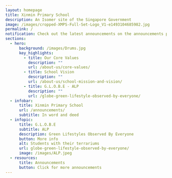 ```yaml
---
layout: homepage
title: Xinmin Primary School
description: An Isomer site of the Singapore Government
image: /images/cropped-XMPS-Full-Set-Logo_V1-e1493104685982.jpg
permalink: /
notification: Check out the latest announcements on the announcements page!
sections:
  - hero:
      background: /images/Drums.jpg
      key_highlights:
        - title: Our Core Values
          description: ""
          url: /about-us/core-values/
        - title: School Vision
          description: ""
          url: /about-us/school-mission-and-vision/
        - title: G.L.O.B.E - ALP
          description: ""
          url: /globe-green-lifestyle-observed-by-everyone/
  - infobar:
      title: Xinmin Primary School
      url: /announcements/
      subtitle: In word and deed
  - infopic:
      title: G.L.O.B.E
      subtitle: ALP
      description: Green Lifestyles Observed By Everyone
      button: More info
      alt: Students with their terrariums
      url: globe-green-lifestyle-observed-by-everyone/
      image: /images/ALP.jpeg
  - resources:
      title: Announcements
      button: Click for more announcements
---
```

